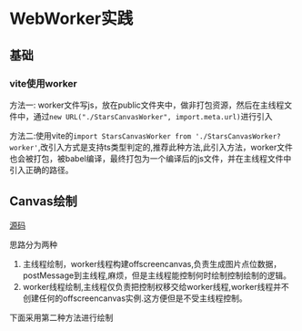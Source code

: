 # WebWorker实践

## 基础

### vite使用worker

方法一: worker文件写js，放在public文件夹中，做非打包资源，然后在主线程文件中，通过`new URL("./StarsCanvasWorker", import.meta.url)`进行引入

方法二:使用vite的`import StarsCanvasWorker from './StarsCanvasWorker?worker'`,改引入方式是支持ts类型判定的,推荐此种方法,此引入方法，worker文件也会被打包，被babel编译，最终打包为一个编译后的js文件，并在主线程文件中引入正确的路径。

## Canvas绘制

[源码](https://github.com/Yukilwc/InclusiveLibrary/tree/master/docs/.vuepress/components/WebWorker)

思路分为两种
1. 主线程绘制，worker线程构建offscreencanvas,负责生成图片点位数据，postMessage到主线程,麻烦，但是主线程能控制何时绘制控制绘制的逻辑。
2. worker线程绘制,主线程仅负责把控制权移交给worker线程,worker线程并不创建任何的offscreencanvas实例.这方便但是不受主线程控制。

下面采用第二种方法进行绘制

<ClientOnly>
<WebWorker-CanvasWorker></WebWorker-CanvasWorker>
</ClientOnly>